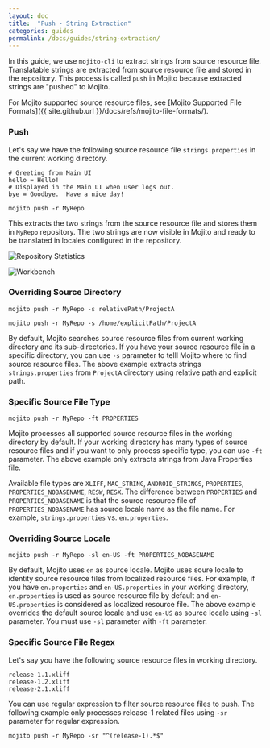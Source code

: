 ```yaml
---
layout: doc
title:  "Push - String Extraction"
categories: guides
permalink: /docs/guides/string-extraction/
---
```


In this guide, we use `mojito-cli` to extract strings from source resource file.  Translatable strings are extracted from source resource file and stored in the repository.  This process is called `push` in Mojito because extracted strings are "pushed" to Mojito.  


For Mojito supported source resource files, see [Mojito Supported File Formats]({{ site.github.url }}/docs/refs/mojito-file-formats/).


### Push

Let's say we have the following source resource file `strings.properties` in the current working directory.

```properties
# Greeting from Main UI
hello = Hello!
# Displayed in the Main UI when user logs out.
bye = Goodbye.  Have a nice day!
```


    mojito push -r MyRepo
    

This extracts the two strings from the source resource file and stores them in `MyRepo` repository.  The two strings are now visible in Mojito and ready to be translated in locales configured in the repository.


![Repository Statistics](./images/repository-statistics.png)


![Workbench](./images/workbench.png)


### Overriding Source Directory

    mojito push -r MyRepo -s relativePath/ProjectA
    
    mojito push -r MyRepo -s /home/explicitPath/ProjectA
    

By default, Mojito searches source resource files from current working directory and its sub-directories.  If you have your source resource file in a specific directory, you can use `-s` parameter to telll Mojito where to find source resource files.  The above example extracts strings `strings.properties` from `ProjectA` directory using relative path and explicit path.


### Specific Source File Type

    mojito push -r MyRepo -ft PROPERTIES
    

Mojito processes all supported source resource files in the working directory by default.  If your working directory has many types of source resource files and if you want to only process specific type, you can use `-ft` parameter.  The above example only extracts strings from Java Properties file. 

Available file types are `XLIFF`, `MAC_STRING`, `ANDROID_STRINGS`, `PROPERTIES`, `PROPERTIES_NOBASENAME`, `RESW`, `RESX`.  The difference between `PROPERTIES` and `PROPERTIES_NOBASENAME` is that the source resource file of `PROPERTIES_NOBASENAME` has source locale name as the file name. For example, `strings.properties` vs. `en.properties`.


### Overriding Source Locale

    mojito push -r MyRepo -sl en-US -ft PROPERTIES_NOBASENAME
    

By default, Mojito uses `en` as source locale.  Mojito uses soure locale to identity source resource files from localized resource files.  For example, if you have `en.properties` and `en-US.properties` in your working directory, `en.properties` is used as source resource file by default and `en-US.properties` is considered as localized resource file. The above example overrides the default source locale and use `en-US` as source locale using `-sl` parameter.  You must use `-sl` parameter with `-ft` parameter.


### Specific Source File Regex

Let's say you have the following source resource files in working directory.

    release-1.1.xliff
    release-1.2.xliff
    release-2.1.xliff

You can use regular expression to filter source resource files to push.  The following example only processes release-1 related files using `-sr` parameter for regular expression.

    mojito push -r MyRepo -sr "^(release-1).*$"
    






